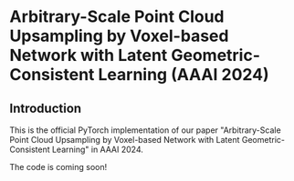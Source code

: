 # Arbitrary-Scale Point Cloud Upsampling by Voxel-based Network with Latent Geometric-Consistent Learning (AAAI 2024)


## Introduction
This is the official PyTorch implementation of our paper "Arbitrary-Scale Point Cloud Upsampling by Voxel-based Network with Latent Geometric-Consistent Learning" in AAAI 2024. 

The code is coming soon!
